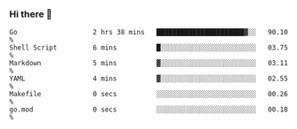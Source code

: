 ### Hi there 👋

<!--
**yeya24/yeya24** is a ✨ _special_ ✨ repository because its `README.md` (this file) appears on your GitHub profile.

Here are some ideas to get you started:

- 🔭 I’m currently working on ...
- 🌱 I’m currently learning ...
- 👯 I’m looking to collaborate on ...
- 🤔 I’m looking for help with ...
- 💬 Ask me about ...
- 📫 How to reach me: ...
- 😄 Pronouns: ...
- ⚡ Fun fact: ...
-->

<!--START_SECTION:waka-->

```text
Go                   2 hrs 38 mins   ██████████████████████▓░░   90.10 %
Shell Script         6 mins          █░░░░░░░░░░░░░░░░░░░░░░░░   03.75 %
Markdown             5 mins          ▓░░░░░░░░░░░░░░░░░░░░░░░░   03.11 %
YAML                 4 mins          ▓░░░░░░░░░░░░░░░░░░░░░░░░   02.55 %
Makefile             0 secs          ░░░░░░░░░░░░░░░░░░░░░░░░░   00.26 %
go.mod               0 secs          ░░░░░░░░░░░░░░░░░░░░░░░░░   00.18 %
```

<!--END_SECTION:waka-->

